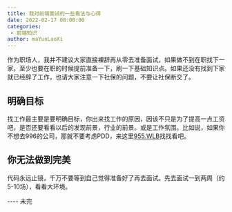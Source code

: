 ```yaml
---
title: 我对前端面试的一些看法与心得
date: 2022-02-17 08:00:00
categories:
 - 前端知识
author: maYunLaoXi
---
```


作为职场人，我并不建议大家直接裸辞再从零去准备面试，如果做不到在职找下一家，至少也要在职的时候提前准备一下，刷一下基础知识点。如果还没有找到下家就已经辞了工作，也请大家注意一下社保的问题，不要让社保断交了。

## 明确目标
找工作最主要是要明确目标，你出来找工作的原因，因该不只是为了提高一点工资吧，是否还要看看以后的发现前景，行业的前景。或是工作氛围。比如说，如果你不想去996的公司，那就不要考虑PDD，来这里[955.WLB](https://github.com/formulahendry/955.WLB)找找看吧。

## 你无法做到完美
代码永远止镜，千万不要等到自己觉得准备好了再去面试。先去面试一到两周（约5-10场），看看大环境。


---- 未完